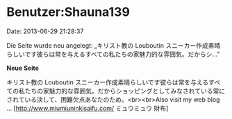 Benutzer:Shauna139
==================

Date: 2013-06-29 21:28:37

Die Seite wurde neu angelegt: „キリスト教の Louboutin
スニーカー作成素晴らしいです彼らは常を与えるすべての私たちの家魅力的な雰囲気。だからシ..."

**Neue Seite**

<div>

キリスト教の Louboutin
スニーカー作成素晴らしいです彼らは常を与えるすべての私たちの家魅力的な雰囲気。だからショッピングとしてみなされている常にされている決して、困難欠点あなたのため。\<br\>\<br\>Also
visit my web blog \... \[http://www.miumiuninkisaifu.com/ ミュウミュウ
財布\]

</div>
